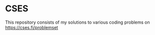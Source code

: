 # CSES
This repository consists of my solutions to various coding problems on https://cses.fi/problemset
